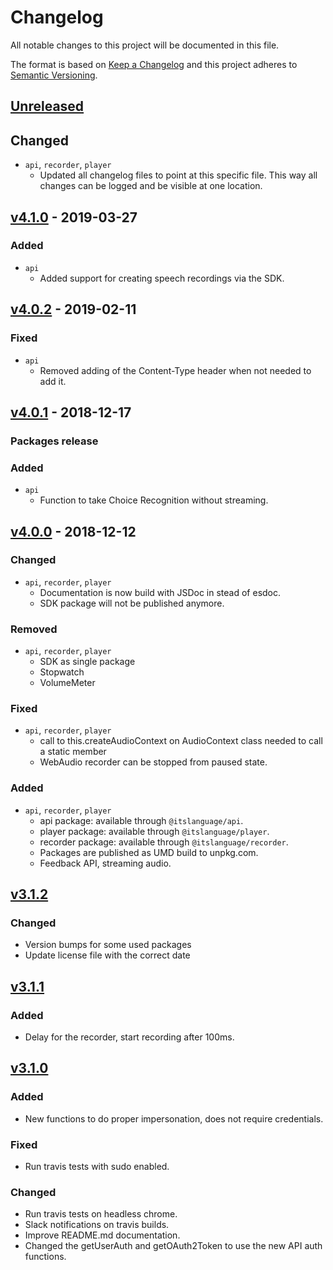 # Changelog

All notable changes to this project will be documented in this file.

The format is based on [Keep a Changelog](http://keepachangelog.com)
and this project adheres to [Semantic Versioning](http://semver.org).

## [Unreleased]

## Changed

- `api`, `recorder`, `player`
  - Updated all changelog files to point at this specific file. This way all changes can be logged
    and be visible at one location.

## [v4.1.0] - 2019-03-27

### Added

- `api`
  - Added support for creating speech recordings via the SDK.

## [v4.0.2] - 2019-02-11

### Fixed

- `api`
  - Removed adding of the Content-Type header when not needed to add it.

## [v4.0.1] - 2018-12-17

### Packages release

### Added

- `api`
  - Function to take Choice Recognition without streaming.

## [v4.0.0] - 2018-12-12

### Changed

- `api`, `recorder`, `player`
  - Documentation is now build with JSDoc in stead of esdoc.
  - SDK package will not be published anymore.

### Removed

- `api`, `recorder`, `player`
  - SDK as single package
  - Stopwatch
  - VolumeMeter

### Fixed

- `api`, `recorder`, `player`
  - call to this.createAudioContext on AudioContext class needed to call a static member
  - WebAudio recorder can be stopped from paused state.

### Added

- `api`, `recorder`, `player`
  - api package: available through `@itslanguage/api`.
  - player package: available through `@itslanguage/player`.
  - recorder package: available through `@itslanguage/recorder`.
  - Packages are published as UMD build to unpkg.com.
  - Feedback API, streaming audio.

## [v3.1.2]

### Changed

- Version bumps for some used packages
- Update license file with the correct date

## [v3.1.1]

### Added

- Delay for the recorder, start recording after 100ms.

## [v3.1.0]

### Added

- New functions to do proper impersonation, does not require credentials.

### Fixed

- Run travis tests with sudo enabled.

### Changed

- Run travis tests on headless chrome.
- Slack notifications on travis builds.
- Improve README.md documentation.
- Changed the getUserAuth and getOAuth2Token to use the new API auth functions.


[Unreleased]: https://github.com/itslanguage/itslanguage-js/compare/v4.1.0...HEAD
[v4.1.0]: https://github.com/itslanguage/itslanguage-js/compare/v4.0.2...v4.1.0
[v4.0.2]: https://github.com/itslanguage/itslanguage-js/compare/v4.0.1...v4.0.2
[v4.0.1]: https://github.com/itslanguage/itslanguage-js/compare/v4.0.0...v4.0.1
[v4.0.0]: https://github.com/itslanguage/itslanguage-js/compare/v3.1.2...v4.0.0
[v3.1.2]: https://github.com/itslanguage/itslanguage-js/compare/v3.1.1...v3.1.2
[v3.1.1]: https://github.com/itslanguage/itslanguage-js/compare/v3.1.0...v3.1.1
[v3.1.0]: https://github.com/itslanguage/itslanguage-js/compare/v3.0.1...v3.1.0
